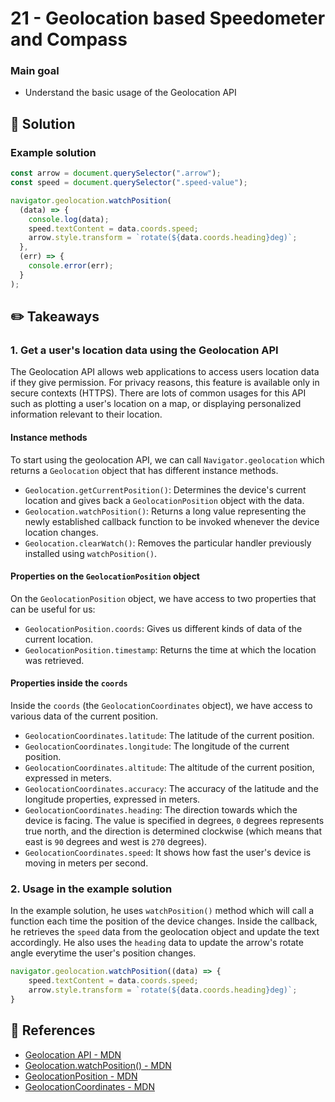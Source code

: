 # 21 - Geolocation based Speedometer and Compass

### Main goal

- Understand the basic usage of the Geolocation API

## :pushpin: Solution

### Example solution

```javascript
const arrow = document.querySelector(".arrow");
const speed = document.querySelector(".speed-value");

navigator.geolocation.watchPosition(
  (data) => {
    console.log(data);
    speed.textContent = data.coords.speed;
    arrow.style.transform = `rotate(${data.coords.heading}deg)`;
  },
  (err) => {
    console.error(err);
  }
);
```

## :pencil2: Takeaways

### 1. Get a user's location data using the Geolocation API

The Geolocation API allows web applications to access users location data if they give permission. For privacy reasons, this feature is available only in secure contexts (HTTPS). There are lots of common usages for this API such as plotting a user's location on a map, or displaying personalized information relevant to their location.

#### Instance methods

To start using the geolocation API, we can call `Navigator.geolocation` which returns a `Geolocation` object that has different instance methods.

- `Geolocation.getCurrentPosition()`: Determines the device's current location and gives back a `GeolocationPosition` object with the data.
- `Geolocation.watchPosition()`: Returns a long value representing the newly established callback function to be invoked whenever the device location changes.
- `Geolocation.clearWatch()`: Removes the particular handler previously installed using `watchPosition()`.

#### Properties on the `GeolocationPosition` object

On the `GeolocationPosition` object, we have access to two properties that can be useful for us:

- `GeolocationPosition.coords`: Gives us different kinds of data of the current location.
- `GeolocationPosition.timestamp`: Returns the time at which the location was retrieved.

<!-- todo -->
<!-- todo -->
<!-- todo -->
<!-- todo -->

#### Properties inside the `coords`

Inside the `coords` (the `GeolocationCoordinates` object), we have access to various data of the current position.

- `GeolocationCoordinates.latitude`: The latitude of the current position.
- `GeolocationCoordinates.longitude`: The longitude of the current position.
- `GeolocationCoordinates.altitude`: The altitude of the current position, expressed in meters.
- `GeolocationCoordinates.accuracy`: The accuracy of the latitude and the longitude properties, expressed in meters.
- `GeolocationCoordinates.heading`: The direction towards which the device is facing. The value is specified in degrees, `0` degrees represents true north, and the direction is determined clockwise (which means that east is `90` degrees and west is `270` degrees).
- `GeolocationCoordinates.speed`: It shows how fast the user's device is moving in meters per second.

### 2. Usage in the example solution

In the example solution, he uses `watchPosition()` method which will call a function each time the position of the device changes. Inside the callback, he retrieves the `speed` data from the geolocation object and update the text accordingly. He also uses the `heading` data to update the arrow's rotate angle everytime the user's position changes.

```javascript
navigator.geolocation.watchPosition((data) => {
    speed.textContent = data.coords.speed;
    arrow.style.transform = `rotate(${data.coords.heading}deg)`;
}
```

## :book: References

- [Geolocation API - MDN](https://developer.mozilla.org/en-US/docs/Web/API/Geolocation_API)
- [Geolocation.watchPosition() - MDN](https://developer.mozilla.org/en-US/docs/Web/API/Geolocation/watchPosition)
- [GeolocationPosition - MDN](https://developer.mozilla.org/en-US/docs/Web/API/GeolocationPosition)
- [GeolocationCoordinates - MDN](https://developer.mozilla.org/en-US/docs/Web/API/GeolocationCoordinates)
